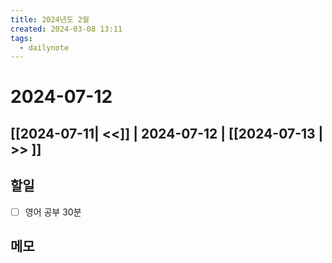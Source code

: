 ```yaml
---
title: 2024년도 2월
created: 2024-03-08 13:11
tags:
  - dailynote
---
```

# 2024-07-12
## [[2024-07-11| <<]] | 2024-07-12 | [[2024-07-13 | >> ]]

## 할일
- [ ] 영어 공부 30분


## 메모

